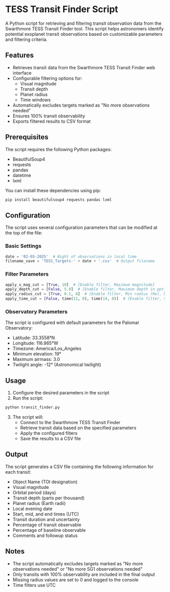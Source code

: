 # TESS Transit Finder Script

A Python script for retrieving and filtering transit observation data from the Swarthmore TESS Transit Finder tool. This script helps astronomers identify potential exoplanet transit observations based on customizable parameters and filtering criteria.

## Features

- Retrieves transit data from the Swarthmore TESS Transit Finder web interface
- Configurable filtering options for:
  - Visual magnitude
  - Transit depth
  - Planet radius
  - Time windows
- Automatically excludes targets marked as "No more observations needed"
- Ensures 100% transit observability
- Exports filtered results to CSV format

## Prerequisites

The script requires the following Python packages:
- BeautifulSoup4
- requests
- pandas
- datetime
- lxml

You can install these dependencies using pip:
```bash
pip install beautifulsoup4 requests pandas lxml
```

## Configuration

The script uses several configuration parameters that can be modified at the top of the file:

### Basic Settings
```python
date = '02-05-2025'  # Night of observations in local time
filename_save = 'TESS_Targets-' + date + '.csv'  # Output filename
```

### Filter Parameters
```python
apply_v_mag_cut = [True, 10]  # [Enable filter, Maximum magnitude]
apply_depth_cut = [False, 5.0]  # [Enable filter, Maximum depth in ppt]
apply_radius_cut = [True, 0.1, 8]  # [Enable filter, Min radius (Re), Max radius (Re)]
apply_time_cut = [False, time(12, 0), time(14, 0)]  # [Enable filter, Start time, End time]
```

### Observatory Parameters
The script is configured with default parameters for the Palomar Observatory:
- Latitude: 33.3558°N
- Longitude: 116.865°W
- Timezone: America/Los_Angeles
- Minimum elevation: 19°
- Maximum airmass: 3.0
- Twilight angle: -12° (Astronomical twilight)

## Usage

1. Configure the desired parameters in the script
2. Run the script:
```bash
python transit_finder.py
```
3. The script will:
   - Connect to the Swarthmore TESS Transit Finder
   - Retrieve transit data based on the specified parameters
   - Apply the configured filters
   - Save the results to a CSV file

## Output

The script generates a CSV file containing the following information for each transit:
- Object Name (TOI designation)
- Visual magnitude
- Orbital period (days)
- Transit depth (parts per thousand)
- Planet radius (Earth radii)
- Local evening date
- Start, mid, and end times (UTC)
- Transit duration and uncertainty
- Percentage of transit observable
- Percentage of baseline observable
- Comments and followup status

## Notes

- The script automatically excludes targets marked as "No more observations needed" or "No more SG1 observations needed"
- Only transits with 100% observability are included in the final output
- Missing radius values are set to 0 and logged to the console
- Time filters use UTC
